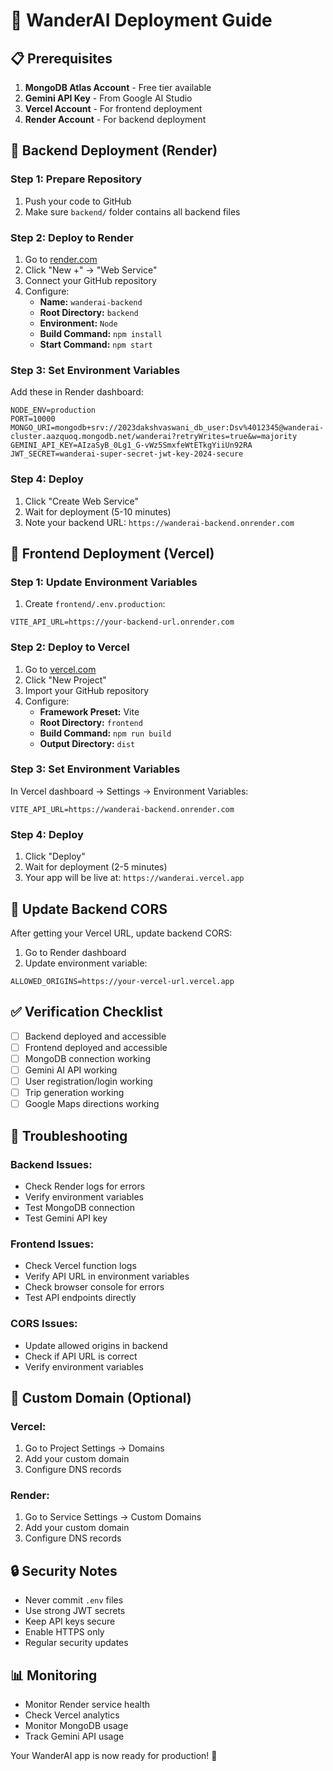 # 🚀 WanderAI Deployment Guide

## 📋 Prerequisites

1. **MongoDB Atlas Account** - Free tier available
2. **Gemini API Key** - From Google AI Studio
3. **Vercel Account** - For frontend deployment
4. **Render Account** - For backend deployment

## 🔧 Backend Deployment (Render)

### Step 1: Prepare Repository
1. Push your code to GitHub
2. Make sure `backend/` folder contains all backend files

### Step 2: Deploy to Render
1. Go to [render.com](https://render.com)
2. Click "New +" → "Web Service"
3. Connect your GitHub repository
4. Configure:
   - **Name:** `wanderai-backend`
   - **Root Directory:** `backend`
   - **Environment:** `Node`
   - **Build Command:** `npm install`
   - **Start Command:** `npm start`

### Step 3: Set Environment Variables
Add these in Render dashboard:
```
NODE_ENV=production
PORT=10000
MONGO_URI=mongodb+srv://2023dakshvaswani_db_user:Dsv%4012345@wanderai-cluster.aazquoq.mongodb.net/wanderai?retryWrites=true&w=majority
GEMINI_API_KEY=AIzaSyB_0Lg1_G-vWz5SmxfeWtETkgYiiUn92RA
JWT_SECRET=wanderai-super-secret-jwt-key-2024-secure
```

### Step 4: Deploy
1. Click "Create Web Service"
2. Wait for deployment (5-10 minutes)
3. Note your backend URL: `https://wanderai-backend.onrender.com`

## 🎨 Frontend Deployment (Vercel)

### Step 1: Update Environment Variables
1. Create `frontend/.env.production`:
```
VITE_API_URL=https://your-backend-url.onrender.com
```

### Step 2: Deploy to Vercel
1. Go to [vercel.com](https://vercel.com)
2. Click "New Project"
3. Import your GitHub repository
4. Configure:
   - **Framework Preset:** Vite
   - **Root Directory:** `frontend`
   - **Build Command:** `npm run build`
   - **Output Directory:** `dist`

### Step 3: Set Environment Variables
In Vercel dashboard → Settings → Environment Variables:
```
VITE_API_URL=https://wanderai-backend.onrender.com
```

### Step 4: Deploy
1. Click "Deploy"
2. Wait for deployment (2-5 minutes)
3. Your app will be live at: `https://wanderai.vercel.app`

## 🔄 Update Backend CORS

After getting your Vercel URL, update backend CORS:
1. Go to Render dashboard
2. Update environment variable:
```
ALLOWED_ORIGINS=https://your-vercel-url.vercel.app
```

## ✅ Verification Checklist

- [ ] Backend deployed and accessible
- [ ] Frontend deployed and accessible
- [ ] MongoDB connection working
- [ ] Gemini AI API working
- [ ] User registration/login working
- [ ] Trip generation working
- [ ] Google Maps directions working

## 🐛 Troubleshooting

### Backend Issues:
- Check Render logs for errors
- Verify environment variables
- Test MongoDB connection
- Test Gemini API key

### Frontend Issues:
- Check Vercel function logs
- Verify API URL in environment variables
- Check browser console for errors
- Test API endpoints directly

### CORS Issues:
- Update allowed origins in backend
- Check if API URL is correct
- Verify environment variables

## 📱 Custom Domain (Optional)

### Vercel:
1. Go to Project Settings → Domains
2. Add your custom domain
3. Configure DNS records

### Render:
1. Go to Service Settings → Custom Domains
2. Add your custom domain
3. Configure DNS records

## 🔒 Security Notes

- Never commit `.env` files
- Use strong JWT secrets
- Keep API keys secure
- Enable HTTPS only
- Regular security updates

## 📊 Monitoring

- Monitor Render service health
- Check Vercel analytics
- Monitor MongoDB usage
- Track Gemini API usage

Your WanderAI app is now ready for production! 🎉